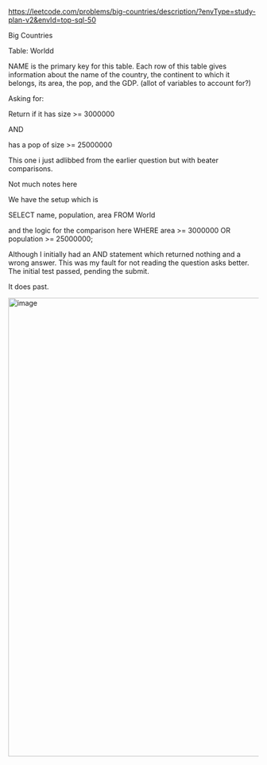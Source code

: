 https://leetcode.com/problems/big-countries/description/?envType=study-plan-v2&envId=top-sql-50

Big Countries

Table: Worldd

NAME is the primary key for this table.
Each row of this table gives information about the name of the country, the continent to which it belongs, its area, the pop, and the GDP.
(allot of variables to account for?)


Asking for: 

Return if it has size >= 3000000 

AND

has a pop of size >= 25000000

This one i just adlibbed from the earlier question but with beater comparisons.

Not much notes here

We have the setup which is 

SELECT name, population, area FROM World


and the logic for the comparison here
WHERE area >= 3000000 OR population >= 25000000;

Although I initially had an AND statement which returned nothing and a wrong answer. This was
my fault for not reading the question asks better.
The initial test passed, pending the submit. 

It does past. 










<img width="922" alt="image" src="https://github.com/user-attachments/assets/2dce2896-724b-4315-9ac8-9fb009b5f9bc" />
